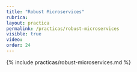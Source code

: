 ```yaml
---
title: "Robust Microservices"
rubrica: 
layout: practica
permalink: /practicas/robust-microservices
visible: true
video: 
order: 24
--- 
```


{% include practicas/robust-microservices.md %}
